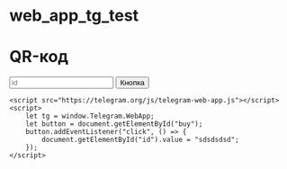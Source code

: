 # web_app_tg_test
<!DOCTYPE html>
<html lang="ru">

<head>
    <meta charset="UTF-8">
    <title>Title</title>
</head>

<body>
    <div id="main">
        <h1>QR-код</h1>
        <input type="text" placeholder="id" , id="id">
        <button id="buy">Кнопка</button>
    </div>


    <script src="https://telegram.org/js/telegram-web-app.js"></script>
    <script>
        let tg = window.Telegram.WebApp;
        let button = document.getElementById("buy");
        button.addEventListener("click", () => {
            document.getElementById("id").value = "sdsdsdsd";
        });
    </script>
</body>

</html>
